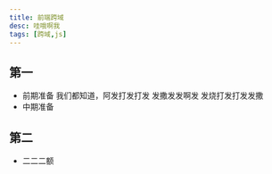 ```yaml
---
title: 前端跨域
desc: 哇哦啊我
tags: [跨域,js]
---
```


## 第一
- 前期准备
我们都知道，阿发打发打发 发撒发发啊发
发烧打发打发发撒
- 中期准备
<!-- more -->
## 第二
- 二二二额